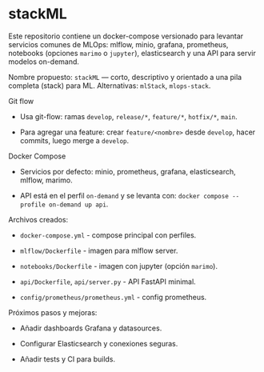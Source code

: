 # stackML

Este repositorio contiene un docker-compose versionado para levantar servicios comunes de MLOps: mlflow, minio, grafana, prometheus, notebooks (opciones `marimo` o `jupyter`), elasticsearch y una API para servir modelos on-demand.

Nombre propuesto: `stackML` — corto, descriptivo y orientado a una pila completa (stack) para ML. Alternativas: `mlStack`, `mlops-stack`.

Git flow

- Usa git-flow: ramas `develop`, `release/*`, `feature/*`, `hotfix/*`, `main`.

- Para agregar una feature: crear `feature/<nombre>` desde `develop`, hacer commits, luego merge a `develop`.

Docker Compose

- Servicios por defecto: minio, prometheus, grafana, elasticsearch, mlflow, marimo.

- API está en el perfil `on-demand` y se levanta con: `docker compose --profile on-demand up api`.

Archivos creados:

- `docker-compose.yml` - compose principal con perfiles.

- `mlflow/Dockerfile` - imagen para mlflow server.

- `notebooks/Dockerfile` - imagen con jupyter (opción `marimo`).

- `api/Dockerfile`, `api/server.py` - API FastAPI minimal.

- `config/prometheus/prometheus.yml` - config prometheus.

Próximos pasos y mejoras:

- Añadir dashboards Grafana y datasources.

- Configurar Elasticsearch y conexiones seguras.

- Añadir tests y CI para builds.
